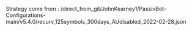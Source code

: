 Strategy come from : /direct_from_git/JohnKearney1/PassivBot-Configurations-main/v5.4.0/recurv_125symbols_300days_AUdisabled_2022-02-28.json